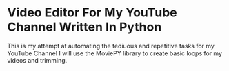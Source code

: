 # Video Editor For My YouTube Channel Written In Python

This is my attempt at automating the tediuous and repetitive tasks for my YouTube Channel
I will use the MoviePY library to create basic loops for my videos and trimming.
